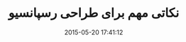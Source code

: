---
layout: post
title: "نکاتی مهم برای طراحی رسپانسیو"
date: 2015-05-20 17:41:12
section: article
tags: responsive ui
link: "http://www.majidonline.com/article/%D9%86%DA%A9%D8%A7%D8%AA%DB%8C_%D9%85%D9%87%D9%85_%D8%A8%D8%B1%D8%A7%DB%8C_%D8%B7%D8%B1%D8%A7%D8%AD%DB%8C_%D8%B1%D8%B3%D9%BE%D8%A7%D9%86%D8%B3%DB%8C%D9%88.html"
user: "نوید کاشانی"
user_link: "http://navid.kashani.ir/"
---